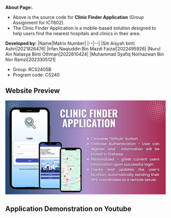 **About Page:**.
  
- Above is the source code for **Clinic Finder Application** (Group Assignment for ICT602).  
- The Clinic Finder Application is a mobile-based solution designed to help users find the nearest hospitals and clinics in their area.
 
**Developed by:**
|Name|Matrix Number|
|--|--|
|Siti Aisyah binti Ashri|2021826476|
|Irfan Naqiuddin Bin Mazdi Faizal|2022495926|
|Nurul Ain Natasya Binti Othman|2022610424|
|Muhammad Syafiq Norhazwan Bin Nor Ramzi|2023305121|

- Group: RCS2405B
- Program code: CS240

## **Website Preview**

![image](https://github.com/aisyahashri/clinicfinder/blob/49116f05af86aa95ac3a11d1f2ea856e0159b7cb/clinicfinder.png)


  
## Application Demonstration on Youtube


